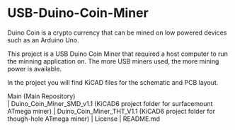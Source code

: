 # USB-Duino-Coin-Miner

Duino Coin is a crypto currency that can be mined on low powered devices such as an Arduino Uno.

This project is a USB Duino Coin Miner that required a host computer to run the minning application on. The more USB miners used, the more mining power is available.

In the project you will find KiCAD files for the schematic and PCB layout.


Main	(Main Repository)<br>
	|
	Duino_Coin_Miner_SMD_v1.1	(KiCAD6 project folder for surfacemount ATmega miner)
	|
	Duino_Coin_Miner_THT_V1.1	(KiCAD6 project folder for though-hole ATmega miner)
	|
	License
	|
	README.md
